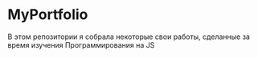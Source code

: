 # MyPortfolio

В этом репозитории я собрала некоторые свои работы, сделанные за время изучения Программирования на JS
